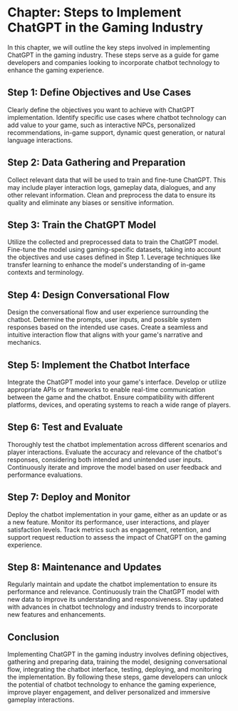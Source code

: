 Chapter: Steps to Implement ChatGPT in the Gaming Industry
==========================================================

In this chapter, we will outline the key steps involved in implementing ChatGPT in the gaming industry. These steps serve as a guide for game developers and companies looking to incorporate chatbot technology to enhance the gaming experience.

Step 1: Define Objectives and Use Cases
---------------------------------------

Clearly define the objectives you want to achieve with ChatGPT implementation. Identify specific use cases where chatbot technology can add value to your game, such as interactive NPCs, personalized recommendations, in-game support, dynamic quest generation, or natural language interactions.

Step 2: Data Gathering and Preparation
--------------------------------------

Collect relevant data that will be used to train and fine-tune ChatGPT. This may include player interaction logs, gameplay data, dialogues, and any other relevant information. Clean and preprocess the data to ensure its quality and eliminate any biases or sensitive information.

Step 3: Train the ChatGPT Model
-------------------------------

Utilize the collected and preprocessed data to train the ChatGPT model. Fine-tune the model using gaming-specific datasets, taking into account the objectives and use cases defined in Step 1. Leverage techniques like transfer learning to enhance the model's understanding of in-game contexts and terminology.

Step 4: Design Conversational Flow
----------------------------------

Design the conversational flow and user experience surrounding the chatbot. Determine the prompts, user inputs, and possible system responses based on the intended use cases. Create a seamless and intuitive interaction flow that aligns with your game's narrative and mechanics.

Step 5: Implement the Chatbot Interface
---------------------------------------

Integrate the ChatGPT model into your game's interface. Develop or utilize appropriate APIs or frameworks to enable real-time communication between the game and the chatbot. Ensure compatibility with different platforms, devices, and operating systems to reach a wide range of players.

Step 6: Test and Evaluate
-------------------------

Thoroughly test the chatbot implementation across different scenarios and player interactions. Evaluate the accuracy and relevance of the chatbot's responses, considering both intended and unintended user inputs. Continuously iterate and improve the model based on user feedback and performance evaluations.

Step 7: Deploy and Monitor
--------------------------

Deploy the chatbot implementation in your game, either as an update or as a new feature. Monitor its performance, user interactions, and player satisfaction levels. Track metrics such as engagement, retention, and support request reduction to assess the impact of ChatGPT on the gaming experience.

Step 8: Maintenance and Updates
-------------------------------

Regularly maintain and update the chatbot implementation to ensure its performance and relevance. Continuously train the ChatGPT model with new data to improve its understanding and responsiveness. Stay updated with advances in chatbot technology and industry trends to incorporate new features and enhancements.

Conclusion
----------

Implementing ChatGPT in the gaming industry involves defining objectives, gathering and preparing data, training the model, designing conversational flow, integrating the chatbot interface, testing, deploying, and monitoring the implementation. By following these steps, game developers can unlock the potential of chatbot technology to enhance the gaming experience, improve player engagement, and deliver personalized and immersive gameplay interactions.
